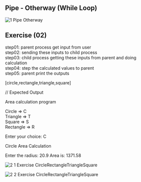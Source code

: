 ## Pipe - Otherway (While Loop)

![1 Pipe Otherway](https://github.com/user-attachments/assets/56c54a2e-6a2d-4de0-9924-e13f9c8ad12d)

##  Exercise (02)

 step01: parent process get input from user  
 step02: sending these inputs to child process  
 step03: child process getting these inputs from parent and doing calculation  
 step04: step the calculated values to parent  
 step05: parent print the outputs
 
 [circle,rectangle,triangle,square]
  
// Expected Output

Area calculation program

Circle => C  
Triangle => T  
Square => S  
Rectangle => R  

Enter your choice: C

Circle Area Calculation

Enter the radius: 20.9
Area is: 1371.58


![2 1 Exercise CircleRectangleTriangleSquare](https://github.com/user-attachments/assets/a39d32ab-dc60-411d-9b92-5a479738d97f)

![2 2 Exercise CircleRectangleTriangleSquare](https://github.com/user-attachments/assets/381571bd-b1de-492f-b5e1-bf07b5e5dba5)
